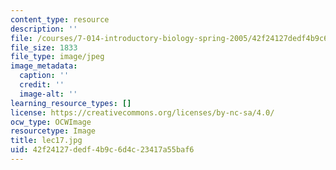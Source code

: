 ```yaml
---
content_type: resource
description: ''
file: /courses/7-014-introductory-biology-spring-2005/42f24127dedf4b9c6d4c23417a55baf6_lec17.jpg
file_size: 1833
file_type: image/jpeg
image_metadata:
  caption: ''
  credit: ''
  image-alt: ''
learning_resource_types: []
license: https://creativecommons.org/licenses/by-nc-sa/4.0/
ocw_type: OCWImage
resourcetype: Image
title: lec17.jpg
uid: 42f24127-dedf-4b9c-6d4c-23417a55baf6
---
```


